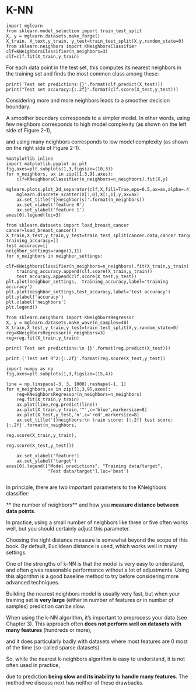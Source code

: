 
# K-NN
```
import mglearn
from sklearn.model_selection import train_test_split
X, y = mglearn.datasets.make_forge()
X_train, X_text,y_train, y_test=train_test_split(X,y,random_state=0)
from sklearn.neighbors import KNeighborsClassifier
clf=KNeighborsClassifier(n_neighbors=3)
clf=clf.fit(X_train,y_train)
```
For each data point in the test set, this computes its nearest neighbors in the training set and finds the most common class among these:
```
print('Test set predictions:{}'.format(clf.predict(X_test)))
print("Test set accuracy:{:.2f}".format(clf.score(X_test,y_test)))
```

Considering more and more neighbors leads to a smoother decision boundary. 

A smoother boundary corresponds to a simpler model. In other words, using few neighbors corresponds to high model complexity (as shown on the left side of Figure 2-1), 

and using many neighbors corresponds to low model complexity (as shown on the right side of Figure 2-1).
```
%matplotlib inline
import matplotlib.pyplot as plt
fig,axes=plt.subplots(1,3,figsize=(10,3))
for n_neighbors, ax in zip([1,3,9],axes):
    clf=KNeighborsClassifier(n_neighbors=n_neighbors).fit(X,y)
    mglearn.plots.plot_2d_separator(clf,X,fill=True,eps=0.5,ax=ax,alpha=.4)
    mglearn.discrete_scatter(X[:,0],X[:,1],y,ax=ax)
    ax.set_title('{}neighbor(s)'.format(n_neighbors))
    ax.set_xlabel('feature 0')
    ax.set_ylabel('feature 1')
axes[0].legend(loc=3)
```
```
from sklearn.datasets import load_breast_cancer
cancer=load_breast_cancer()
X_train,X_test,y_train,y_test=train_test_split(cancer.data,cancer.target,stratify=cancer.target,random_state=66)
training_accuracy=[]
test_accuracy=[]
neighbor_settings=range(1,11)
for n_neighbors in neighbor_settings:
    clf=KNeighborsClassifier(n_neighbors=n_neighbors).fit(X_train,y_train)
    training_accuracy.append(clf.score(X_train,y_train))
    test_accuracy.append(clf.score(X_test,y_test))
plt.plot(neighbor_settings,  training_accuracy,label='training accuracy')
plt.plot(neighbor_settings,test_accuracy,label='test accuracy')
plt.ylabel('accuracy')
plt.xlabel('neighbors')
plt.legend()

```
```
from sklearn.neighbors import KNeighborsRegressor
X, y = mglearn.datasets.make_wave(n_samples=40)
X_train,X_test,y_train,y_test=train_test_split(X,y,random_state=0)
reg=KNeighborsRegressor(n_neighbors=3)
reg=reg.fit(X_train,y_train)

print('Test set predictions:\n {}'.format(reg.predict(X_test)))

print ('Test set R^2:{:.2f}'.format(reg.score(X_test,y_test))
```
```
import numpy as np
fig,axes=plt.subplots(1,3,figsize=(15,4))

line = np.linspace(-3, 3, 1000).reshape(-1, 1)
for n_neighbors,ax in zip([1,3,9],axes):
    reg=KNeighborsRegressor(n_neighbors=n_neighbors)
    reg.fit(X_train,y_train)
    ax.plot(line,reg.predict(line))
    ax.plot(X_train,y_train,'^',c='blue',markersize=8)
    ax.plot(X_test,y_test,'o',c='red',markersize=8)
    ax.set_title('{}neighbors:\n train score: {:.2f} test score:{:.2f}'.format(n_neighbors, 
                                                                               reg.score(X_train,y_train),
                                                                               reg.score(X_test,y_test)))

    ax.set_xlabel('feature')
    ax.set_ylabel('target')
axes[0].legend(["Model predictions", "Training data/target",
                "Test data/target"],loc='best')
             
```
In principle, there are two important parameters to the KNeighbors classifier: 

** the number of neighbors** and how you **measure distance between data points**. 

In practice, using a small number of neighbors like three or five often works well, but you should certainly adjust this parameter. 

Choosing the right distance measure is somewhat beyond the scope of this book. By default, Euclidean distance is used, which works well in many settings.

One of the strengths of k-NN is that the model is very easy to understand, and often gives reasonable performance without a lot of adjustments. Using this algorithm is a good baseline method to try before considering more advanced techniques. 

Building the nearest neighbors model is usually very fast, but when your training set is **very large** (either in number of features or in number of samples) prediction can be slow. 

When using the k-NN algorithm, it’s important to preprocess your data (see Chapter 3). This approach often **does not perform well on datasets with many features** (hundreds or more), 

and it does particularly badly with datasets where most features are 0 most of the time (so-called sparse datasets).

So, while the nearest k-neighbors algorithm is easy to understand, it is not often used in practice, 

due to prediction **being slow and its inability to handle many features**. The method we discuss next has neither of these drawbacks.
